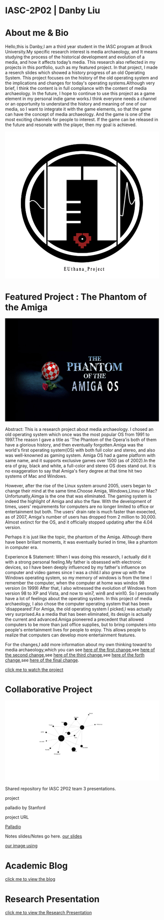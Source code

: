 # IASC-2P02 | Danby Liu 

# About me & Bio

Hello,this is Danby,I am a third year student in the IASC program at Brock University.My specific research interest is media archaeology, and It means studying the process of the historical development and evolution of a media, and how it affects today’s media. This research also reflected in my projects in this portfolio, such as my featured project. In that project, I made a reserch slides which showed a history progress of an old Operating System. This project focuses on the history of the old operating system and the implications and changes for today's operating systems.Although very brief, I think the content is in full compliance with the content of media archaeology. In the future, I hope to continue to use this project as a game element in my  personal indie game works.I think everyone needs a channel or an opportunity to understand the history and meaning of one of our media, so I want to integrate it with the game elements, so that the game can have the concept of media archaeology. And the game is one of the most exciting channels for people to interest. If the game can be released in the future and resonate with the player, then my goal is achieved.


![](images/EU.jpg)


# Featured Project : The Phantom of the Amiga
![](img/cover1.jpg)

Abstract:
This is a research project about media archaeology. I chosed an old operating system which once was the most popular OS from 1991 to 1997.The reason I gave a title as 'The Phantom of the Opera'is both of them have a glorious history, and then eventually forgotten.Amiga was the world's first operating system(OS) with both full color and stereo, and also was well-knowned as gaming system. Amiga OS had a game platform with same name, and it supports exclusive games over 1500 (as of 2002).In the era of gray, black and white, a full-color and stereo OS does stand out. It is no exaggeration to say that Amiga's fiery degree at that time hit two systems of Mac and Windows.

However, after the rise of the Linux system around 2005, users began to change their mind at the same time.Choose Amiga, Windows,Linxu or Mac? Unfortunatly,Aimga is the one that was eliminated. The gaming system is indeed the highlight of Amiga and also the flaw. With the development of times, users' requirements for computers are no longer limited to office or entertainment but both. The users' drain rate is much faster than exoected, as of 2007, Amiga's number of users has dropped from 2 million to 30,000. Almost extinct for the OS, and it officially stopped updating after the 4.04 version.

Perhaps it is just like the topic, the phantom of the Amiga. Although there have been briliant moments, it was eventually buried in time, like a phantom in computer era.

Experience & Statement:
When I was doing this research, I actually did it with a strong personal feeling.My father is obsessed with electronic devices, so I have been deeply influenced by my father's influence on computer and video games since I was a child.I also grew up with the Windows operating system, so my memory of windows is from the time I remember the computer, when the computer at home was windos 98 version (in 1999) After that, I also witnessed the evolution of Windows from version 98 to XP and Vista, and now to win7, win8 and win10. So I personally have a lot of feelings about the operating system. In this project of media archaeology, I also chose the computer operating system that has been 'disappeared'.For Amiga, the old operating system I picked,I was actually very surprised.As a media that has been eliminated, its design is actually the current and advanced.Amiga pioneered a precedent that allowed computers to be more than just office supplies, but to bring computers into people's entertainment lives for people to enjoy. This allows people to realize that computers can develop more entertainment features.


For the changes,I add more information about my own thinking toward to media archaeology,which you can see [here of the first change](https://github.com/EUthana/IASC-2P02/commit/d3a6b5777cfbccd0f5e7586367c3198e5242be4b),see [here of the second change](https://github.com/EUthana/IASC-2P02/commit/d713ac724ce2efe4a30a6a6a3f6dff93b5023210),see [here of the third change](https://github.com/EUthana/IASC-2P02/commit/561883120cb3f71d83ec7ad78214c6b7dc04acad),see [here of the forth change](https://github.com/EUthana/IASC-2P02/commit/3bfed374213d372e85110500576171b34d2875dc),see [here of the final change](https://github.com/EUthana/IASC-2P02/commit/642e2a2e6f79524c3e5acacd28ecaf7937ab5198).

[click me to watch the project](https://euthana.github.io/IASC-2P02/reveal/reveal/index.html)

# Collaborative Project


![](img/palla.png)


Shared repository for IASC 2P02 team 3 presentations.

 project

palladio by Stanford

 project URL

[Palladio](https://hdlab.stanford.edu/palladio/)

Notes
slides/Notes go here.
[our slides](https://docs.google.com/presentation/d/1yaZbkcikFoIxXl-E5EmHkoj-OGK1jH4FrHXMuCH7YCM/edit#slide=id.g4b1aa37cf4_1_15)

[our image using](https://github.com/IascAtBrock/IASC-2P02-TeamPresentations/tree/Team3/research%20finding/image)

# Academic Blog

[click me to view the blog ](https://euthana.github.io/IASC-2P02/BlogPost)

# Research Presentation

[click me to view the Research Presentation](https://euthana.github.io/IASC-2P02/reveal/reveal/index.html)

